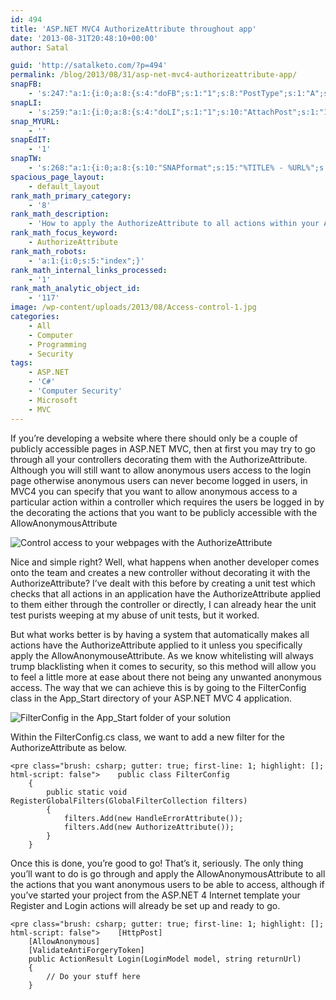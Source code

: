 ```yaml
---
id: 494
title: 'ASP.NET MVC4 AuthorizeAttribute throughout app'
date: '2013-08-31T20:48:10+00:00'
author: Satal

guid: 'http://satalketo.com/?p=494'
permalink: /blog/2013/08/31/asp-net-mvc4-authorizeattribute-app/
snapFB:
    - 's:247:"a:1:{i:0;a:8:{s:4:"doFB";s:1:"1";s:8:"PostType";s:1:"A";s:10:"AttachPost";s:1:"1";s:10:"SNAPformat";s:51:"New post (%TITLE%) has been published on %SITENAME%";s:9:"isAutoImg";s:1:"A";s:8:"imgToUse";b:0;s:9:"isAutoURL";s:1:"A";s:8:"urlToUse";b:0;}}";'
snapLI:
    - 's:259:"a:1:{i:0;a:8:{s:4:"doLI";s:1:"1";s:10:"AttachPost";s:1:"1";s:10:"SNAPformat";s:41:"New post has been published on %SITENAME%";s:11:"SNAPformatT";s:18:"New Post - %TITLE%";s:9:"isAutoImg";s:1:"A";s:8:"imgToUse";b:0;s:9:"isAutoURL";s:1:"A";s:8:"urlToUse";b:0;}}";'
snap_MYURL:
    - ''
snapEdIT:
    - '1'
snapTW:
    - 's:268:"a:1:{i:0;a:8:{s:10:"SNAPformat";s:15:"%TITLE% - %URL%";s:8:"attchImg";s:1:"1";s:9:"isAutoImg";s:1:"A";s:8:"imgToUse";s:0:"";s:9:"msgFormat";s:59:"New post (%TITLE%) has been published on %SITENAME% - %URL%";s:9:"isAutoURL";s:1:"A";s:8:"urlToUse";s:0:"";s:2:"do";i:0;}}";'
spacious_page_layout:
    - default_layout
rank_math_primary_category:
    - '8'
rank_math_description:
    - 'How to apply the AuthorizeAttribute to all actions within your ASP.NET MVC 4 web application, while white listing specific actions for anonymous access'
rank_math_focus_keyword:
    - AuthorizeAttribute
rank_math_robots:
    - 'a:1:{i:0;s:5:"index";}'
rank_math_internal_links_processed:
    - '1'
rank_math_analytic_object_id:
    - '117'
image: /wp-content/uploads/2013/08/Access-control-1.jpg
categories:
    - All
    - Computer
    - Programming
    - Security
tags:
    - ASP.NET
    - 'C#'
    - 'Computer Security'
    - Microsoft
    - MVC
---
```


If you’re developing a website where there should only be a couple of publicly accessible pages in ASP.NET MVC, then at first you may try to go through all your controllers decorating them with the AuthorizeAttribute. Although you will still want to allow anonymous users access to the login page otherwise anonymous users can never become logged in users, in MVC4 you can specify that you want to allow anonymous access to a particular action within a controller which requires the users be logged in by the decorating the actions that you want to be publicly accessible with the AllowAnonymousAttribute

![Control access to your webpages with the AuthorizeAttribute](https://samjenkins.com/wp-content/uploads/2013/08/Access-control.jpg)

Nice and simple right? Well, what happens when another developer comes onto the team and creates a new controller without decorating it with the AuthorizeAttribute? I’ve dealt with this before by creating a unit test which checks that all actions in an application have the AuthorizeAttribute applied to them either through the controller or directly, I can already hear the unit test purists weeping at my abuse of unit tests, but it worked.

But what works better is by having a system that automatically makes all actions have the AuthorizeAttribute applied to it unless you specifically apply the AllowAnonymouseAttribute. As we know whitelisting will always trump blacklisting when it comes to security, so this method will allow you to feel a little more at ease about there not being any unwanted anonymous access. The way that we can achieve this is by going to the FilterConfig class in the App\_Start directory of your ASP.NET MVC 4 application.

![FilterConfig in the App_Start folder of your solution](https://samjenkins.com/wp-content/uploads/2013/08/2013-08-31-21_42_39-TwoFactorAuthentication-Microsoft-Visual-Studio.png)

Within the FilterConfig.cs class, we want to add a new filter for the AuthorizeAttribute as below.

```
<pre class="brush: csharp; gutter: true; first-line: 1; highlight: []; html-script: false">    public class FilterConfig
    {
        public static void RegisterGlobalFilters(GlobalFilterCollection filters)
        {
            filters.Add(new HandleErrorAttribute());
            filters.Add(new AuthorizeAttribute());
        }
    }
```

Once this is done, you’re good to go! That’s it, seriously. The only thing you’ll want to do is go through and apply the AllowAnonymousAttribute to all the actions that you want anonymous users to be able to access, although if you’ve started your project from the ASP.NET 4 Internet template your Register and Login actions will already be set up and ready to go.

```
<pre class="brush: csharp; gutter: true; first-line: 1; highlight: []; html-script: false">    [HttpPost]
    [AllowAnonymous]
    [ValidateAntiForgeryToken]
    public ActionResult Login(LoginModel model, string returnUrl)
    {
        // Do your stuff here
    }
```